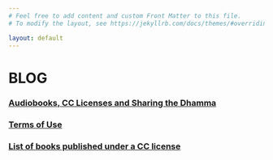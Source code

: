 ```yaml
---
# Feel free to add content and custom Front Matter to this file.
# To modify the layout, see https://jekyllrb.com/docs/themes/#overriding-theme-defaults

layout: default
---
```


# BLOG

<div id="blog" markdown="1" >
<div class="no-link-underline" markdown="1" >
<!--### [Jak tvořit titulky](jak-tvorit-titulky.html) <br>-->

### [Audiobooks, CC Licenses and Sharing the Dhamma](audiobooks-cc-licenses-and-sharing-the-dhamma.html)

### [Terms of Use](terms-of-use.html)

### [List of books published under a CC license](list-of-books-published-under-a-cc-license.html)

</div>
</div>
